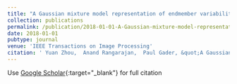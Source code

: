 ```yaml
---
title: "A Gaussian mixture model representation of endmember variability in hyperspectral unmixing"
collection: publications
permalink: /publication/2018-01-01-A-Gaussian-mixture-model-representation-of-endmember-variability-in-hyperspectral-unmixing
date: 2018-01-01
pubtype: journal
venue: 'IEEE Transactions on Image Processing'
citation: ' Yuan Zhou,  Anand Rangarajan,  Paul Gader, &quot;A Gaussian mixture model representation of endmember variability in hyperspectral unmixing.&quot; IEEE Transactions on Image Processing, 2018.'
---
```

Use [Google Scholar](https://scholar.google.com/scholar?q=A+Gaussian+mixture+model+representation+of+endmember+variability+in+hyperspectral+unmixing){:target="_blank"} for full citation